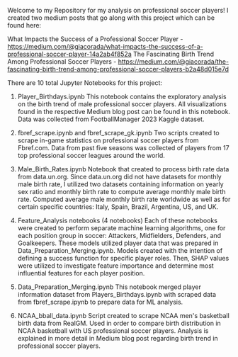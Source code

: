 Welcome to my Repository for my analysis on professional soccer players!
I created two medium posts that go along with this project which can be found here:

What Impacts the Success of a Professional Soccer Player - https://medium.com/@giacorada/what-impacts-the-success-of-a-professional-soccer-player-14a2ab4f852a
The Fascinating Birth Trend Among Professional Soccer Players - https://medium.com/@giacorada/the-fascinating-birth-trend-among-professional-soccer-players-b2a48d015e7d

There are 10 total Jupyter Notebooks for this project:
1. Player_Birthdays.ipynb
This notebook contains the exploratory analysis on the birth trend of male professional soccer players.
All visualizations found in the respective Medium blog post can be found in this notebook.
Data was collected from FootballManager 2023 Kaggle dataset.

3. fbref_scrape.ipynb and fbref_scrape_gk.ipynb
Two scripts created to scrape in-game statistics on professional soccer players from Fbref.com.
Data from past five seasons was collected of players from 17 top professional soccer leagues around the world.

5. Male_Birth_Rates.ipynb
Notebook that created to process birth rate data from data.un.org. Since data.un.org did not have datasets for
monthly male birth rate, I utilized two datasets containing information on yearly sex ratio and monthly birth rate
to compute average monthly male birth rate. Computed average male monthly birth rate worldwide as well as for certain
specific countries: Italy, Spain, Brazil, Argentina, US, and UK.

6. Feature_Analysis notebooks (4 notebooks)
Each of these notebooks were created to perform separate machine learning algorithms, one for each position group in soccer:
Attackers, Midfielders, Defenders, and Goalkeepers. These models utilized player data that was prepared in Data_Preparation_Merging.ipynb.
Models created with the intention of defining a success function for specific player roles. Then, SHAP values were utilized to
investigate feature importance and determine most influential features for each player position.

7. Data_Preparation_Merging.ipynb
This notebook merged player information dataset from Players_Birthdays.ipynb with scraped data from fbref_scrape.ipynb to prepare data for ML analysis.

8. NCAA_bball_data.ipynb
Script created to scrape NCAA men's basketball birth data from RealGM. Used in order to compare birth distribution in NCAA basketball with US professional
soccer players. Analysis is explained in more detail in Medium blog post regarding birth trend in professional soccer players.


